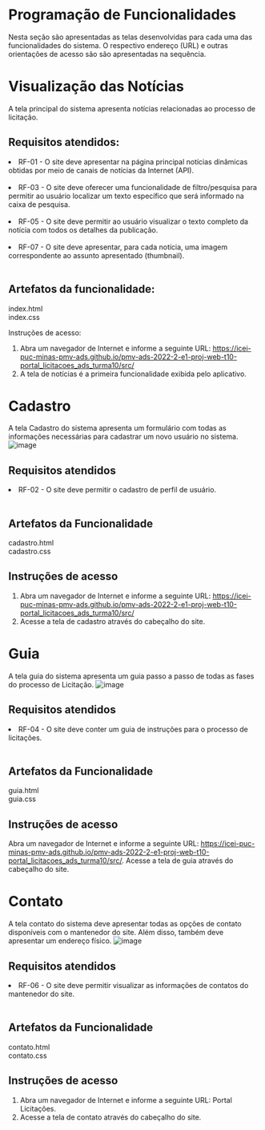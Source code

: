 # Programação de Funcionalidades

Nesta seção são apresentadas as telas desenvolvidas para cada uma das funcionalidades do sistema. O respectivo endereço (URL) e outras orientações de acesso são são apresentadas na sequência.

# Visualização das Notícias
A tela principal do sistema apresenta notícias relacionadas ao processo de licitação.

## Requisitos atendidos: 
  <li>RF-01 - O site deve apresentar na página principal notícias dinâmicas obtidas por meio de canais de notícias da Internet (API).</li><br>
  <li>RF-03 - O site deve oferecer uma funcionalidade de filtro/pesquisa para permitir ao usuário localizar um texto específico que será informado na caixa de pesquisa. </li><br>
<li>RF-05 - O site deve permitir ao usuário visualizar o texto completo da notícia com todos os detalhes da publicação.</li><br>
<li>RF-07 - O site deve apresentar, para cada notícia, uma imagem correspondente ao assunto apresentado (thumbnail).</li><br>

## Artefatos da funcionalidade: 
index.html <br>
index.css <br>

Instruções de acesso: 
1.	Abra um navegador de Internet e informe a seguinte URL: https://icei-puc-minas-pmv-ads.github.io/pmv-ads-2022-2-e1-proj-web-t10-portal_licitacoes_ads_turma10/src/
2.	A tela de notícias é a primeira funcionalidade exibida pelo aplicativo.

# Cadastro
A tela Cadastro do sistema apresenta um formulário com todas as informações necessárias para cadastrar um novo usuário no sistema.
![image](https://user-images.githubusercontent.com/63524496/207148493-dec6e365-ce12-4c77-94d0-13c2528af106.png)

## Requisitos atendidos 
<li> RF-02 - O site deve permitir o cadastro de perfil de usuário. </li> <br>

## Artefatos da Funcionalidade
cadastro.html <br>
cadastro.css <br>

## Instruções de acesso
1. Abra um navegador de Internet e informe a seguinte URL: https://icei-puc-minas-pmv-ads.github.io/pmv-ads-2022-2-e1-proj-web-t10-portal_licitacoes_ads_turma10/src/
2. Acesse a tela de cadastro através do cabeçalho do site.

# Guia
A tela guia do sistema apresenta um guia passo a passo de todas as fases do processo de Licitação.
![image](https://user-images.githubusercontent.com/63524496/207148869-09f323a5-f3f9-4eff-8227-52351933a813.png)

## Requisitos atendidos
<li> RF-04 - O site deve conter um guia de instruções para o processo de licitações. </li> <br>

## Artefatos da Funcionalidade
guia.html <br>
guia.css <br>

## Instruções de acesso
Abra um navegador de Internet e informe a seguinte URL: https://icei-puc-minas-pmv-ads.github.io/pmv-ads-2022-2-e1-proj-web-t10-portal_licitacoes_ads_turma10/src/.
Acesse a tela de guia através do cabeçalho do site.

# Contato
A tela contato do sistema deve apresentar todas as opções de contato disponíveis com o mantenedor do site. Além disso, também deve apresentar um endereço físico.
![image](https://user-images.githubusercontent.com/63524496/207149010-beb3f8bc-977e-4d76-9477-449e9414472d.png)

## Requisitos atendidos
<li> RF-06 - O site deve permitir visualizar as informações de contatos do mantenedor do site. </li> <br>

## Artefatos da Funcionalidade
contato.html <br>
contato.css <br>

## Instruções de acesso
1. Abra um navegador de Internet e informe a seguinte URL: Portal Licitações.
2. Acesse a tela de contato através do cabeçalho do site.
















